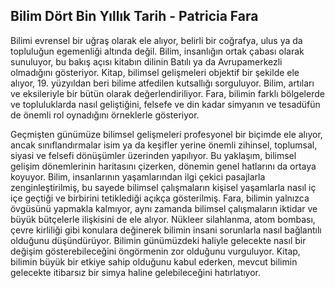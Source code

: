 ## Bilim Dört Bin Yıllık Tarih - Patricia Fara

Bilimi evrensel bir uğraş olarak ele alıyor, belirli bir coğrafya, ulus ya da topluluğun egemenliği altında değil. Bilim, insanlığın ortak çabası olarak sunuluyor, bu bakış açısı kitabın dilinin Batılı ya da Avrupamerkezli olmadığını gösteriyor. Kitap, bilimsel gelişmeleri objektif bir şekilde ele alıyor, 19. yüzyıldan beri bilime atfedilen kutsallığı sorguluyor. Bilim, artıları ve eksileriyle bir bütün olarak değerlendiriliyor. Fara, bilimin farklı bölgelerde ve topluluklarda nasıl geliştiğini, felsefe ve din kadar simyanın ve tesadüfün de önemli rol oynadığını örneklerle gösteriyor.

Geçmişten günümüze bilimsel gelişmeleri profesyonel bir biçimde ele alıyor, ancak sınıflandırmalar isim ya da keşifler yerine önemli zihinsel, toplumsal, siyasi ve felsefi dönüşümler üzerinden yapılıyor. Bu yaklaşım, bilimsel gelişim dönemlerinin haritasını çizerken, dönemin genel hatlarını da ortaya koyuyor. Bilim, insanlarının yaşamlarından ilgi çekici pasajlarla zenginleştirilmiş, bu sayede bilimsel çalışmaların kişisel yaşamlarla nasıl iç içe geçtiği ve birbirini tetiklediği açıkça gösterilmiş. Fara, bilimin yalnızca övgüsünü yapmakla kalmıyor, aynı zamanda bilimsel çalışmaların iktidar ve büyük bütçelerle ilişkisini de ele alıyor. Nükleer silahlanma, atom bombası, çevre kirliliği gibi konulara değinerek bilimin insani sorunlarla nasıl bağlantılı olduğunu düşündürüyor. Bilimin günümüzdeki haliyle gelecekte nasıl bir değişim gösterebileceğini öngörmenin zor olduğunu vurguluyor. Kitap, bilimin büyük bir etkiye sahip olduğunu kabul ederken, mevcut bilimin gelecekte itibarsız bir simya haline gelebileceğini hatırlatıyor.




